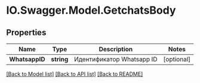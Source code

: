 # IO.Swagger.Model.GetchatsBody
## Properties

Name | Type | Description | Notes
------------ | ------------- | ------------- | -------------
**WhatsappID** | **string** | Идентификатор Whatsapp ID | [optional] 

[[Back to Model list]](../README.md#documentation-for-models) [[Back to API list]](../README.md#documentation-for-api-endpoints) [[Back to README]](../README.md)

